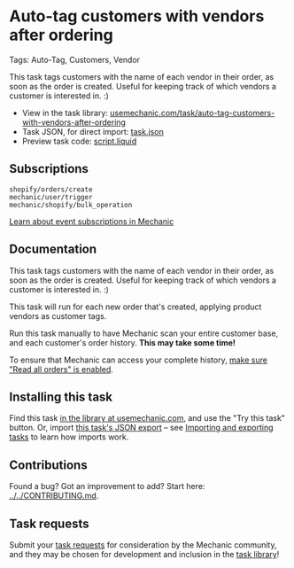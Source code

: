 # Auto-tag customers with vendors after ordering

Tags: Auto-Tag, Customers, Vendor

This task tags customers with the name of each vendor in their order, as soon as the order is created. Useful for keeping track of which vendors a customer is interested in. :)

* View in the task library: [usemechanic.com/task/auto-tag-customers-with-vendors-after-ordering](https://usemechanic.com/task/auto-tag-customers-with-vendors-after-ordering)
* Task JSON, for direct import: [task.json](../../tasks/auto-tag-customers-with-vendors-after-ordering.json)
* Preview task code: [script.liquid](./script.liquid)

## Subscriptions

```liquid
shopify/orders/create
mechanic/user/trigger
mechanic/shopify/bulk_operation
```

[Learn about event subscriptions in Mechanic](https://docs.usemechanic.com/article/408-subscriptions)

## Documentation

This task tags customers with the name of each vendor in their order, as soon as the order is created. Useful for keeping track of which vendors a customer is interested in. :)

This task will run for each new order that's created, applying product vendors as customer tags.

Run this task manually to have Mechanic scan your entire customer base, and each customer's order history. **This may take some time!**

To ensure that Mechanic can access your complete history, [make sure "Read all orders" is enabled](https://help.usemechanic.com/tutorials/enabling-read_all_orders).

## Installing this task

Find this task [in the library at usemechanic.com](https://usemechanic.com/task/auto-tag-customers-with-vendors-after-ordering), and use the "Try this task" button. Or, import [this task's JSON export](../../tasks/auto-tag-customers-with-vendors-after-ordering.json) – see [Importing and exporting tasks](https://docs.usemechanic.com/article/505-importing-and-exporting-tasks) to learn how imports work.

## Contributions

Found a bug? Got an improvement to add? Start here: [../../CONTRIBUTING.md](../../CONTRIBUTING.md).

## Task requests

Submit your [task requests](https://mechanic.canny.io/task-requests) for consideration by the Mechanic community, and they may be chosen for development and inclusion in the [task library](https://tasks.mechanic.dev/)!
